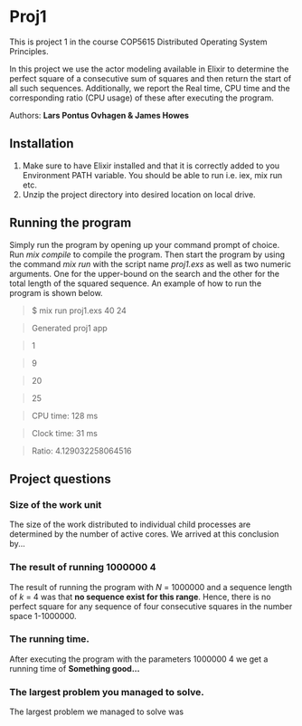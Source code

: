 # Proj1

This is project 1 in the course COP5615 Distributed Operating System Principles.

In this project we use the actor modeling available in Elixir to determine the perfect square of a
consecutive sum of squares and then return the start of all such sequences. Additionally, we report the Real time, CPU time and the corresponding ratio (CPU usage) of these after executing the program.

Authors: **Lars Pontus Ovhagen & James Howes**

## Installation
1. Make sure to have Elixir installed and that it is correctly added to you Environment PATH variable. You should be able to run i.e. iex, mix run etc.
2. Unzip the project directory into desired location on local drive.

## Running the program
Simply run the program by opening up your command prompt of choice. Run *mix compile* to compile the program. Then start the program by using the command *mix run* with the script name *proj1.exs* as well as two numeric arguments. One for the upper-bound on the search and the other for the total length of the squared sequence. An example of how to run the program is shown below.

>$ mix run proj1.exs 40 24

>Generated proj1 app

>1

>9

>20

>25

>CPU time:   128 ms

>Clock time: 31 ms

>Ratio: 4.129032258064516

## Project questions

### Size of the work unit
The size of the work distributed to individual child processes are determined by the number of active cores. We arrived at this conclusion by...

### The result of running 1000000 4
The result of running the program with *N* = 1000000 and a sequence length of *k* = 4 was that __no sequence exist for this range__. Hence, there is no perfect square for any sequence of four consecutive squares in the number space 1-1000000.

### The running time.
After executing the program with the parameters 1000000 4 we get a running time of __Something good...__

### The largest problem you managed to solve.
The largest problem we managed to solve was 

